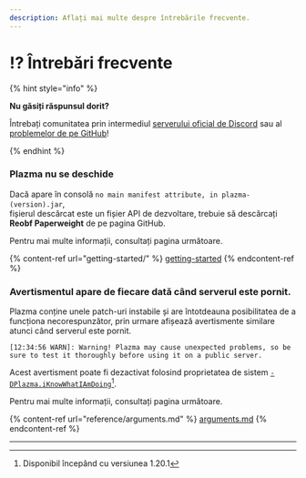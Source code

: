 ```yaml
---
description: Aflați mai multe despre întrebările frecvente.
---
```


# ⁉️ Întrebări frecvente

{% hint style="info" %}

**Nu găsiți răspunsul dorit?**

Întrebați comunitatea prin intermediul [serverului oficial de Discord](https://discord.gg/MmfC52K8A8) sau al [problemelor de pe GitHub](https://github.com/PlazmaMC/PlazmaBukkit/issues)!

{% endhint %}

### Plazma nu se deschide

Dacă apare în consolă `no main manifest attribute, in plazma-(version).jar`,\
fișierul descărcat este un fișier API de dezvoltare, trebuie să descărcați **Reobf Paperweight** de pe pagina GitHub.

Pentru mai multe informații, consultați pagina următoare.

{% content-ref url="getting-started/" %}
[getting-started](getting-started#id-2)
{% endcontent-ref %}

### Avertismentul apare de fiecare dată când serverul este pornit.

Plazma conține unele patch-uri instabile și are întotdeauna posibilitatea de a funcționa necorespunzător, prin urmare afișează avertismente similare atunci când serverul este pornit.

```log
[12:34:56 WARN]: Warning! Plazma may cause unexpected problems, so be sure to test it thoroughly before using it on a public server.
```

Acest avertisment poate fi dezactivat folosind proprietatea de sistem [`-DPlazma.iKnowWhatIAmDoing`](#user-content-fn-1)[^1].

Pentru mai multe informații, consultați pagina următoare.

{% content-ref url="reference/arguments.md" %}
[arguments.md](reference/arguments.md#plazma.iknowwhatiamdoing)
{% endcontent-ref %}

***

[^1]: Disponibil începând cu versiunea 1.20.1
